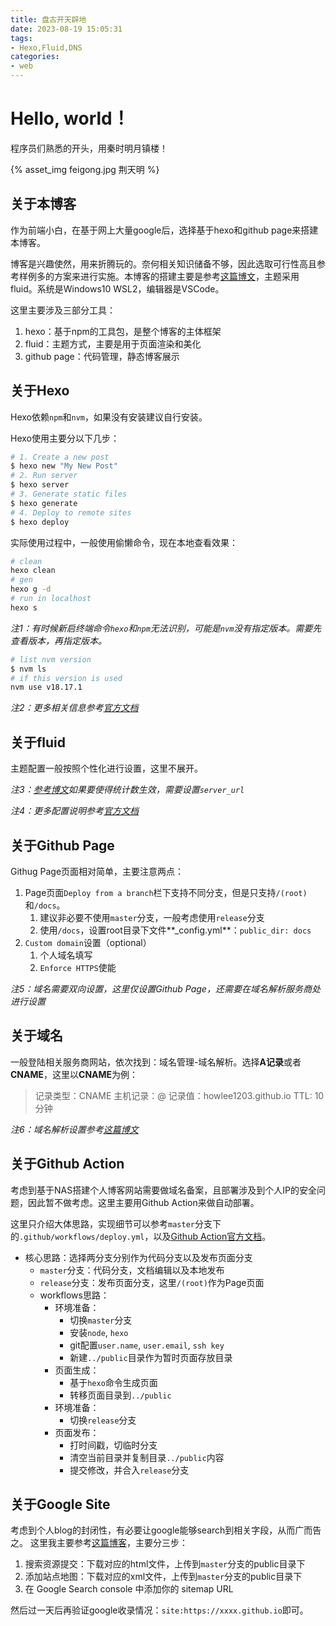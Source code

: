 ```yaml
---
title: 盘古开天辟地
date: 2023-08-19 15:05:31
tags:
- Hexo,Fluid,DNS
categories:
- web
---
```


# Hello, world！

程序员们熟悉的开头，用秦时明月镇楼！

{% asset_img feigong.jpg 荆天明 %}

## 关于本博客

作为前端小白，在基于网上大量google后，选择基于hexo和github page来搭建本博客。

博客是兴趣使然，用来折腾玩的。奈何相关知识储备不够，因此选取可行性高且参考样例多的方案来进行实施。本博客的搭建主要是参考[这篇博文](https://blog.csdn.net/yaorongke/article/details/119089190)，主题采用fluid。系统是Windows10 WSL2，编辑器是VSCode。

这里主要涉及三部分工具：
1. hexo：基于npm的工具包，是整个博客的主体框架
2. fluid：主题方式，主要是用于页面渲染和美化
3. github page：代码管理，静态博客展示

## 关于Hexo

Hexo依赖`npm`和`nvm`，如果没有安装建议自行安装。

Hexo使用主要分以下几步：
``` bash
# 1. Create a new post
$ hexo new "My New Post"
# 2. Run server
$ hexo server
# 3. Generate static files
$ hexo generate
# 4. Deploy to remote sites
$ hexo deploy
```

实际使用过程中，一般使用偷懒命令，现在本地查看效果：
``` bash
# clean
hexo clean
# gen
hexo g -d
# run in localhost
hexo s
```

*注1：有时候新启终端命令`hexo`和`npm`无法识别，可能是`nvm`没有指定版本。需要先查看版本，再指定版本。*
``` bash
# list nvm version
$ nvm ls
# if this version is used
nvm use v18.17.1
```

*注2：更多相关信息参考[官方文档](https://hexo.io/docs/)*

## 关于fluid

主题配置一般按照个性化进行设置，这里不展开。

*注3：[参考博文](https://blog.csdn.net/yaorongke/article/details/119089190)如果要使得统计数生效，需要设置`server_url`*

*注4：更多配置说明参考[官方文档](https://fluid-dev.github.io/hexo-fluid-docs/)*

## 关于Github Page

Githug Page页面相对简单，主要注意两点：
1. Page页面`Deploy from a branch`栏下支持不同分支，但是只支持`/(root)`和`/docs`。
   1. 建议非必要不使用`master`分支，一般考虑使用`release`分支
   2. 使用`/docs`，设置root目录下文件**_config.yml**：`public_dir: docs`
2. `Custom domain`设置（optional）
   1. 个人域名填写
   2. `Enforce HTTPS`使能

*注5：域名需要双向设置，这里仅设置Github Page，还需要在域名解析服务商处进行设置*

## 关于域名

一般登陆相关服务商网站，依次找到：域名管理-域名解析。选择**A记录**或者**CNAME**，这里以**CNAME**为例：

> 记录类型：CNAME
> 主机记录：@
> 记录值：howlee1203.github.io
> TTL: 10分钟

*注6：域名解析设置参考[这篇博文](https://segmentfault.com/a/1190000011203711)*

## 关于Github Action

考虑到基于NAS搭建个人博客网站需要做域名备案，且部署涉及到个人IP的安全问题，因此暂不做考虑。这里主要用Github Action来做自动部署。

这里只介绍大体思路，实现细节可以参考`master`分支下的`.github/workflows/deploy.yml`，以及[Github Action官方文档](https://docs.github.com/en/actions)。

- 核心思路：选择两分支分别作为代码分支以及发布页面分支
  - `master`分支：代码分支，文档编辑以及本地发布
  - `release`分支：发布页面分支，这里`/(root)`作为Page页面
  - workflows思路：
    - 环境准备：
      - 切换`master`分支
      - 安装`node`, `hexo`
      - git配置`user.name`, `user.email`, `ssh key`
      - 新建`../public`目录作为暂时页面存放目录
    - 页面生成：
      - 基于`hexo`命令生成页面
      - 转移页面目录到`../public`
    - 环境准备：
      - 切换`release`分支
    - 页面发布：
      - 打时间戳，切临时分支
      - 清空当前目录并复制目录`../public`内容
      - 提交修改，并合入`release`分支

## 关于Google Site

考虑到个人blog的封闭性，有必要让google能够search到相关字段，从而广而告之。
这里我主要参考[这篇博客](https://saowu.top/blog/4tCVcic30/)，主要分三步：
1. 搜索资源提交：下载对应的html文件，上传到`master`分支的public目录下
2. 添加站点地图：下载对应的xml文件，上传到`master`分支的public目录下
3. 在 Google Search console 中添加你的 sitemap URL

然后过一天后再验证google收录情况：`site:https://xxxx.github.io`即可。